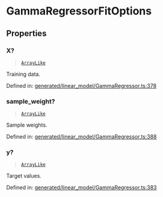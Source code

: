 # GammaRegressorFitOptions

## Properties

### X?

> [`ArrayLike`](../types/ArrayLike.md)

Training data.

Defined in:  [generated/linear\_model/GammaRegressor.ts:378](https://github.com/transitive-bullshit/scikit-learn-ts/blob/122b3c0/packages/sklearn/src/generated/linear_model/GammaRegressor.ts#L378)

### sample\_weight?

> [`ArrayLike`](../types/ArrayLike.md)

Sample weights.

Defined in:  [generated/linear\_model/GammaRegressor.ts:388](https://github.com/transitive-bullshit/scikit-learn-ts/blob/122b3c0/packages/sklearn/src/generated/linear_model/GammaRegressor.ts#L388)

### y?

> [`ArrayLike`](../types/ArrayLike.md)

Target values.

Defined in:  [generated/linear\_model/GammaRegressor.ts:383](https://github.com/transitive-bullshit/scikit-learn-ts/blob/122b3c0/packages/sklearn/src/generated/linear_model/GammaRegressor.ts#L383)
